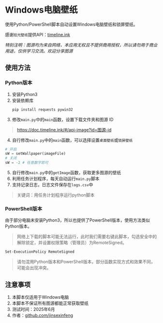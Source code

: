 # Windows电脑壁纸
使用Python/PowerShell脚本自动设置Windows电脑壁纸和锁屏壁纸。

感谢`拾光壁纸`提供API：[timeline.ink](https://timeline.ink/)

*特别注明：图源均为来自网络，本应用无权且不提供商用授权，所以请勿用于商业用途，仅供学习交流。欢迎分享图源*

## 使用方法

### Python版本
1. 安装Python3
2. 安装依赖库
    ```bash
    pip install requests pywin32
    ```
3. 修改`main.py`中的`main`函数，设置下载文件夹和图源 ID
> https://doc.timeline.ink/#/api-image?id=图源-id
4. 自行修改`main.py`中的`main`函数，可以选择设置`桌面壁纸`或`锁屏壁纸`
```python
# 开启
sW = setWallpaper(imageFile)
# 关闭
sW = -2 # 任意数字即可
```
5. 自行修改`main.py`中的`getImage`函数，获取更多图源的壁纸
6. 利用任务计划程序，每天自动运行`main.py`脚本
7. 支持记录日志，日志文件保存在`logs.csv`中
> 关键词：用任务计划程序运行python脚本

### PowerShell版本
由于部分电脑未安装Python3，所以也提供了PowerShell版本，使用方法类似Python版本。

> 网络上下载的脚本可能无法运行，此时我们需要右键此脚本，勾选安全中的解除锁定，并设置权限策略（管理员）为RemoteSigned。
```bash
Set-ExecutionPolicy RemoteSigned
```

> 请勿混用Python版本和PowerShell版本，部分函数实现方式和效果不同，可能会出现冲突。

## 注意事项
1. 本脚本仅适用于Windows电脑
2. 本脚本不保证所有图源都能正常获取壁纸
3. 测试时间：2025年6月
4. 作者：[github.com/jinsexinfeng](https://github.com/jinsexinfeng)
